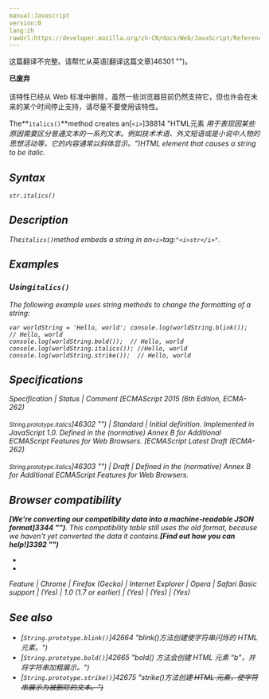 ```yaml
---
manual:Javascript
version:0
lang:zh
rawUrl:https://developer.mozilla.org/zh-CN/docs/Web/JavaScript/Reference/Global_Objects/String/italics#
---
```




这篇翻译不完整。请帮忙从英语[翻译这篇文章]46301 "")。






**已废弃**<br></br>该特性已经从 Web 标准中删除，虽然一些浏览器目前仍然支持它，但也许会在未来的某个时间停止支持，请尽量不要使用该特性。





The**`italics()`**method creates an[`<i>`]38814 "HTML元素 <i> 用于表现因某些原因需要区分普通文本的一系列文本。例如技术术语、外文短语或是小说中人物的思想活动等，它的内容通常以斜体显示。")HTML element that causes a string to be italic.


## Syntax<a name="Syntax"></a>

```
str.italics()
```

## Description<a name="Description"></a>


The`italics()`method embeds a string in an`<i>`tag:`"<i>str</i>"`.


## Examples<a name="Examples"></a>

### Using`italics()`<a name="Using_italics()"></a>


The following example uses string methods to change the formatting of a string:


```
var worldString = 'Hello, world'; console.log(worldString.blink());  // Hello, world
console.log(worldString.bold());  // Hello, world
console.log(worldString.italics()); //Hello, world
console.log(worldString.strike());  // Hello, world
```

## Specifications<a name="Specifications"></a>

Specification | Status | Comment 
[ECMAScript 2015 (6th Edition, ECMA-262)<br></br><small>String.prototype.italics</small>]46302 "") | Standard | Initial definition. Implemented in JavaScript 1.0. Defined in the (normative) Annex B for Additional ECMAScript Features for Web Browsers. 
[ECMAScript Latest Draft (ECMA-262)<br></br><small>String.prototype.italics</small>]46303 "") | Draft | Defined in the (normative) Annex B for Additional ECMAScript Features for Web Browsers. 


## Browser compatibility<a name="Browser_compatibility"></a>


**[We&#39;re converting our compatibility data into a machine-readable JSON format]3344 "")**. This compatibility table still uses the old format, because we haven&#39;t yet converted the data it contains.**[Find out how you can help!]3392 "")**


* 
* 

Feature | Chrome | Firefox (Gecko) | Internet Explorer | Opera | Safari 
Basic support | (Yes) | 1.0 (1.7 or earlier) | (Yes) | (Yes) | (Yes) 





## See also<a name="See_also"></a>

* [`String.prototype.blink()`]42664 "blink()方法创建使字符串闪烁的 <blink> HTML 元素。")
* [`String.prototype.bold()`]42665 "bold() 方法会创建 HTML 元素 “b”，并将字符串加粗展示。")
* [`String.prototype.strike()`]42675 "strike()方法创建<strike> HTML 元素，使字符串展示为被删除的文本。")



